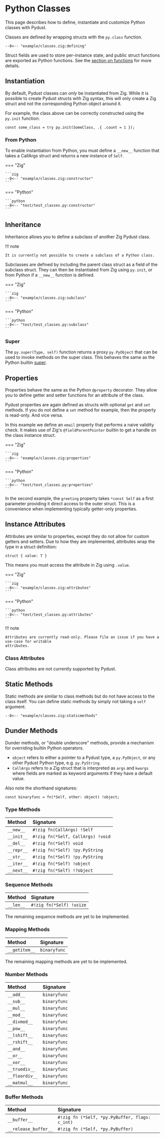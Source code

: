 # Python Classes

This page describes how to define, instantiate and customize Python classes with Pydust.

Classes are defined by wrapping structs with the `py.class` function.

```zig
--8<-- "example/classes.zig:defining"
```

Struct fields are used to store per-instance state, and public struct functions are exported
as Python functions. See the [section on functions](./functions.md) for more details.

## Instantiation

By default, Pydust classes can _only_ be instantiated from Zig. While it is possible to
create Pydust structs with Zig syntax, this will only create a Zig struct and not the
corresponding Python object around it.

For example, the class above can be correctly constructed using the `py.init` function:

```zig
const some_class = try py.init(SomeClass, .{ .count = 1 });
```

### From Python

To enable instantiation from Python, you must define a `__new__` function
that takes a CallArgs struct and returns a new instance of `Self`.

=== "Zig"

    ```zig
    --8<-- "example/classes.zig:constructor"
    ```

=== "Python"

    ```python
    --8<-- "test/test_classes.py:constructor"
    ```

## Inheritance

Inheritance allows you to define a subclass of another Zig Pydust class.

!!! note

    It is currently not possible to create a subclass of a Python class.

Subclasses are defined by including the parent class struct as a field of the subclass struct.
They can then be instantiated from Zig using `py.init`, or from Python
if a `__new__` function is defined.

=== "Zig"

    ```zig
    --8<-- "example/classes.zig:subclass"
    ```

=== "Python"

    ```python
    --8<-- "test/test_classes.py:subclass"
    ```

### Super

The `py.super(Type, self)` function returns a proxy `py.PyObject` that can be used to invoke methods on the super class. This behaves the same as the Python builtin [super](https://docs.python.org/3/library/functions.html#super).

## Properties

Properties behave the same as the Python `@property` decorator. They allow you to define
getter and setter functions for an attribute of the class.

Pydust properties are again defined as structs with optional `get` and `set` methods. If you
do not define a `set` method for example, then the property is read-only. And vice versa.

In this example we define an `email` property that performs a naive validity check. It makes
use of Zig's `@fieldParentPointer` builtin to get a handle on the class instance struct.

=== "Zig"

    ```zig
    --8<-- "example/classes.zig:properties"
    ```

=== "Python"

    ```python
    --8<-- "test/test_classes.py:properties"
    ```

In the second example, the `greeting` property takes `*const Self` as a first parameter providing it direct
access to the outer struct. This is a convenience when implementing typically getter-only properties.

## Instance Attributes

Attributes are similar to properties, except they do not allow for custom getters and setters.
Due to how they are implemented, attributes wrap the type in a struct definition:

```zig
struct { value: T }
```

This means you must access the attribute in Zig using `.value`.


=== "Zig"

    ```zig
    --8<-- "example/classes.zig:attributes"
    ```

=== "Python"

    ```python
    --8<-- "test/test_classes.py:attributes"
    ```

!!! note

    Attributes are currently read-only. Please file an issue if you have a use-case for writable
    attributes.

### Class Attributes

Class attributes are not currently supported by Pydust.

## Static Methods

Static methods are similar to class methods but do not have access to the class itself. You can define static methods by simply not taking a `self` argument.

```zig
--8<-- "example/classes.zig:staticmethods"
```

## Dunder Methods

Dunder methods, or "double underscore" methods, provide a mechanism for overriding builtin
Python operators.

* `object` refers to either a pointer to a Pydust type, a `py.PyObject`,
  or any other Pydust Python type, e.g. `py.PyString`.
* `CallArgs` refers to a Zig struct that is interpreted as `args` and `kwargs`
  where fields are marked as keyword arguments if they have a default value.

Also note the shorthand signatures:

```zig
const binaryfunc = fn(*Self, other: object) !object;
```

### Type Methods

| Method     | Signature                        |
|:-----------|:---------------------------------|
| `__new__`  | `#!zig fn(CallArgs) !Self`       |
| `__init__` | `#!zig fn(*Self, CallArgs) !void`|
| `__del__`  | `#!zig fn(*Self) void`           |
| `__repr__` | `#!zig fn(*Self) !py.PyString`   |
| `__str__`  | `#!zig fn(*Self) !py.PyString`   |
| `__iter__` | `#!zig fn(*Self) !object`        |
| `__next__` | `#!zig fn(*Self) !?object`       |

### Sequence Methods

| Method       | Signature                  |
|:-------------|:---------------------------|
| `__len__`    | `#!zig fn(*Self) !usize`   |

The remaining sequence methods are yet to be implemented.

### Mapping Methods

| Method          | Signature     |
|:----------------|:--------------|
| `__getitem__`   | `binaryfunc`  |

The remaining mapping methods are yet to be implemented.

### Number Methods

| Method         | Signature     |
|:---------------|:--------------|
| `__add__`      | `binaryfunc`  |
| `__sub__`      | `binaryfunc`  |
| `__mul__`      | `binaryfunc`  |
| `__mod__`      | `binaryfunc`  |
| `__divmod__`   | `binaryfunc`  |
| `__pow__`      | `binaryfunc`  |
| `__lshift__`   | `binaryfunc`  |
| `__rshift__`   | `binaryfunc`  |
| `__and__`      | `binaryfunc`  |
| `__or__`       | `binaryfunc`  |
| `__xor__`      | `binaryfunc`  |
| `__truediv__`  | `binaryfunc`  |
| `__floordiv__` | `binaryfunc`  |
| `__matmul__`   | `binaryfunc`  |

### Buffer Methods

| Method               | Signature                                      |
|:---------------------|:-----------------------------------------------|
| `__buffer__`         | `#!zig fn (*Self, *py.PyBuffer, flags: c_int)` |
| `__release_buffer__` | `#!zig fn (*Self, *py.PyBuffer)`               |

